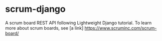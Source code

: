 # scrum-django
A scrum board REST API following Lightweight Django tutorial. To learn more about scrum boards, see [a link] https://www.scruminc.com/scrum-board/
